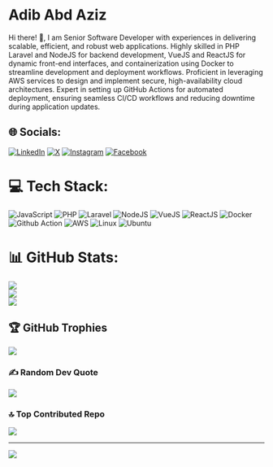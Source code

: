 # Adib Abd Aziz
Hi there! 👋, I am Senior Software Developer with experiences in delivering scalable, efficient, and robust web applications. Highly skilled in PHP Laravel and NodeJS for backend development, VueJS and ReactJS for dynamic front-end interfaces, and containerization using Docker to streamline development and deployment workflows. Proficient in leveraging AWS services to design and implement secure, high-availability cloud architectures. Expert in setting up GitHub Actions for automated deployment, ensuring seamless CI/CD workflows and reducing downtime during application updates.


## 🌐 Socials:
[![LinkedIn](https://img.shields.io/badge/linkedin-%230077B5.svg?style=for-the-badge&logo=linkedin&logoColor=white)](https://linkedin.com/in/adibaziz96)
[![X](https://img.shields.io/badge/X-%23000000.svg?style=for-the-badge&logo=X&logoColor=white)](https://x.com/adibaziz96)
[![Instagram](https://img.shields.io/badge/Instagram-%23E4405F.svg?style=for-the-badge&logo=Instagram&logoColor=white)](https://instagram.com/adibaziz96)
[![Facebook](https://img.shields.io/badge/Facebook-%231877F2.svg?style=for-the-badge&logo=Facebook&logoColor=white)](https://facebook.com/adibchelsea)

# 💻 Tech Stack:
![JavaScript](https://img.shields.io/badge/javascript-%23323330.svg?style=for-the-badge&logo=javascript&logoColor=%23F7DF1E)
![PHP](https://img.shields.io/badge/php-%23777BB4.svg?style=for-the-badge&logo=php&logoColor=white)
![Laravel](https://img.shields.io/badge/laravel-%23FF2D20.svg?style=for-the-badge&logo=laravel&logoColor=white)
![NodeJS](https://img.shields.io/badge/nodejs-39933.svg?style=for-the-badge&logo=node.js&logoColor=white)
![VueJS](https://img.shields.io/badge/vuejs-%2335495e.svg?style=for-the-badge&logo=vuedotjs&logoColor=%234FC08D)
![ReactJS](https://img.shields.io/badge/reactjs-%23323330.svg?style=for-the-badge&logo=react&logoColor=%00DCFF)
![Docker](https://img.shields.io/badge/docker-%230db7ed.svg?style=for-the-badge&logo=docker&logoColor=white)
![Github Action](https://img.shields.io/badge/github%20actions-%232671E5.svg?style=for-the-badge&logo=githubactions&logoColor=white)
![AWS](https://img.shields.io/badge/AWS-%23FF9900.svg?style=for-the-badge&logo=amazon-aws&logoColor=white)
![Linux](https://img.shields.io/badge/Linux-FCC624?style=for-the-badge&logo=linux&logoColor=black)
![Ubuntu](https://img.shields.io/badge/Ubuntu-E95420?style=for-the-badge&logo=ubuntu&logoColor=white)

# 📊 GitHub Stats:
![](https://github-readme-stats.vercel.app/api?username=adibaziz96&theme=neon&hide_border=false&include_all_commits=true&count_private=true)<br/>
![](https://github-readme-streak-stats.herokuapp.com/?user=adibaziz96&theme=neon&hide_border=false)<br/>
![](https://github-readme-stats.vercel.app/api/top-langs/?username=adibaziz96&theme=neon&hide_border=false&include_all_commits=true&count_private=true&layout=compact)

## 🏆 GitHub Trophies
![](https://github-profile-trophy.vercel.app/?username=adibaziz96&theme=radical&no-frame=false&no-bg=false&margin-w=4)

### ✍️ Random Dev Quote
![](https://quotes-github-readme.vercel.app/api?type=horizontal&theme=radical)

### 🔝 Top Contributed Repo
![](https://github-contributor-stats.vercel.app/api?username=adibaziz96&limit=5&theme=radical&combine_all_yearly_contributions=true)

---
[![](https://visitcount.itsvg.in/api?id=adibaziz96&icon=0&color=5)](https://visitcount.itsvg.in)

<!-- Proudly created with GPRM ( https://gprm.itsvg.in ) -->
